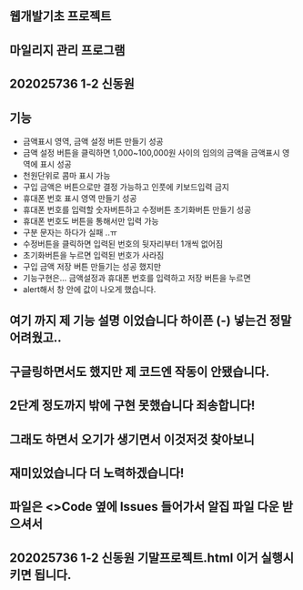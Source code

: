 ## 웹개발기초 프로젝트 
## 마일리지 관리 프로그램
## 202025736 1-2 신동원
## 기능
- 금액표시 영역, 금액 설정 버튼 만들기 성공
- 금액 설정 버튼을 클릭하면 1,000~100,000원 사이의 임의의 금액을 금액표시 영역에 표시 성공
- 천원단위로 콤마 표시 가능
- 구입 금액은 버튼으로만 결정 가능하고 인풋에 키보드입력 금지
- 휴대폰 번호 표시 영역 만들기 성공
- 휴대폰 번호를 입력할 숫자버튼하고 수정버튼 초기화버튼 만들기 성공
- 휴대폰 번호도 버튼을 통해서만 입력 가능
- 구분 문자는 하다가 실패 ..ㅠ
- 수정버튼을 클릭하면 입력된 번호의 뒷자리부터 1개씩 없어짐
- 초기화버튼을 누르면 입력된 번호가 사라짐
- 구입 금액 저장 버튼 만들기는 성공 했지만
- 기능구현은... 금액설정과 휴대폰 번호를 입력하고 저장 버튼을 누르면 
- alert해서 창 안에 값이 나오게 했습니다.
## 여기 까지 제 기능 설명 이었습니다 하이픈 (-) 넣는건 정말 어려웠고.. 
## 구글링하면서도 했지만 제 코드엔 작동이 안됐습니다.
## 2단계 정도까지 밖에 구현 못했습니다 죄송합니다!
## 그래도 하면서 오기가 생기면서 이것저것 찾아보니
## 재미있었습니다 더 노력하겠습니다!
## 파일은 <>Code 옆에 Issues 들어가서 알집 파일 다운 받으셔서
## 202025736 1-2 신동원 기말프로젝트.html 이거 실행시키면 됩니다.